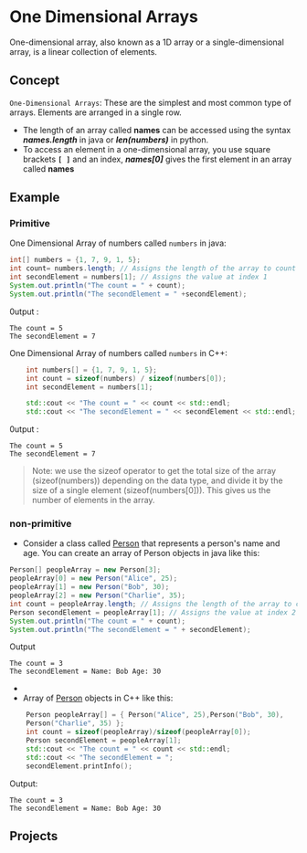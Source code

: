 # One Dimensional Arrays
One-dimensional array, also known as a 1D array or a single-dimensional array, is a linear collection of elements.
## Concept
`One-Dimensional Arrays`: These are the simplest and most common type of arrays. Elements are arranged in a single row. 
- The length of an array called **names** can be accessed using the syntax ***names.length*** in java or ***len(numbers)*** in python.
- To access an element in a one-dimensional array, you use square brackets **`[ ]`** and an index, ***names[0]*** gives the first element in an array called **names**

## Example 

### Primitive 
One Dimensional Array of numbers called `numbers` in java: 
```java
int[] numbers = {1, 7, 9, 1, 5};
int count= numbers.length; // Assigns the length of the array to count
int secondElement = numbers[1]; // Assigns the value at index 1
System.out.println("The count = " + count);
System.out.println("The secondElement = " +secondElement);
```
0utput : 
```
The count = 5
The secondElement = 7
```
One Dimensional Array of numbers called `numbers` in C++: 
``` c++
    int numbers[] = {1, 7, 9, 1, 5};
    int count = sizeof(numbers) / sizeof(numbers[0]);
    int secondElement = numbers[1];

    std::cout << "The count = " << count << std::endl;
    std::cout << "The secondElement = " << secondElement << std::endl;
```
0utput : 
```
The count = 5
The secondElement = 7
```
> Note: we use the sizeof operator to get the total size of the array (sizeof(numbers)) depending on the data type, and divide it by the size of a single element (sizeof(numbers[0])). This gives us the number of elements in the array.


### non-primitive
- Consider a class called [Person](https://github.com/SAFCSP-Team/data-structures-and-algorithms-bootcamp/blob/main/data-structures-and-algorithms-101/02-data-structures/01-arrays/code/Person.java) that represents a person's name and age. You can create an array of Person objects in java like this:
 ``` java
Person[] peopleArray = new Person[3];
peopleArray[0] = new Person("Alice", 25);
peopleArray[1] = new Person("Bob", 30);
peopleArray[2] = new Person("Charlie", 35);
int count = peopleArray.length; // Assigns the length of the array to count (3 in this case)
Person secondElement = peopleArray[1]; // Assigns the value at index 2 to secondElement(the second object )
System.out.println("The count = " + count);
System.out.println("The secondElement = " + secondElement);
```
Output
```
The count = 3
The secondElement = Name: Bob Age: 30
```
-
- Array of [Person](https://github.com/SAFCSP-Team/data-structures-and-algorithms-bootcamp/blob/main/data-structures-and-algorithms-101/02-data-structures/01-arrays/code/person.cpp) objects in C++ like this:
```C++
    Person peopleArray[] = { Person("Alice", 25),Person("Bob", 30),
    Person("Charlie", 35) };
    int count = sizeof(peopleArray)/sizeof(peopleArray[0]);
    Person secondElement = peopleArray[1];
    std::cout << "The count = " << count << std::endl;
    std::cout << "The secondElement = ";
    secondElement.printInfo();
```
Output:
```
The count = 3
The secondElement = Name: Bob Age: 30
```

## Projects




